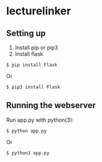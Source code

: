 # lecturelinker
Setting up
---------------------
1. Install pip or pip3
2. Install flask
```
$ pip install Flask
```
Or
```
$ pip3 install Flask
```

Running the webserver
---------------------
Run app.py with python(3):

```
$ python app.py
```
Or
```
$ python3 app.py
```
